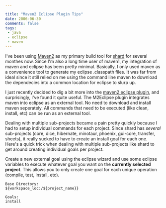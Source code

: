 ```yaml
---

title: "Maven2 Eclipse Plugin Tips"
date: 2006-06-30
comments: false
tags:
 - java
 - eclipse
 - maven
---
```


I've been using [Maven2](http://maven.apache.org) as my primary build tool for [shard](http://shard.codecrate.com) for several monthes now. Since I'm also a long time user of maven1, my integration of maven and eclipse has been pretty minimal. Basically, I only used maven as a convenience tool to generate my eclipse .classpath files. It was far from ideal since it still relied on me using the command line maven to download the dependecies into a common location for eclipse to slurp up.



I just recently decided to dig a bit more into the [maven2 eclipse plugin](http://maven.apache.org/eclipse-plugin.html), and surprisingly, I've found it quite useful. The M2Eclipse plugin integrates maven into eclipse as an external tool. No need to download and install maven seperately. All commands that need to be executed (like clean, install, etc) can be run as an external tool.



Dealing with multiple sub-projects became a pain pretty quickly because I had to setup individual commands for each project. Since shard has _several_ sub-projects (core, dice, hibernate, minotaur, phoenix, gui-core, transfer, sheets), it really sucked to have to create an install goal for each one. Here's a quick trick when dealing with multiple sub-projects like shard to get around creating individual goals per project.



Create a new external goal using the eclipse wizard and use some eclipse variables to execute whatever goal you want on the **currently selected project**. This allows you to only create one goal for each unique operation (compile, test, install, etc).



```
Base Directory:
${workspace_loc:/${project_name}}

Goals:
install
```
